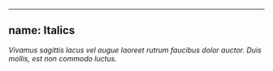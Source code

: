 
---
name: Italics
---
<p><em>Vivamus sagittis lacus vel augue laoreet rutrum faucibus dolor auctor. Duis mollis, est non commodo luctus.</em></p>